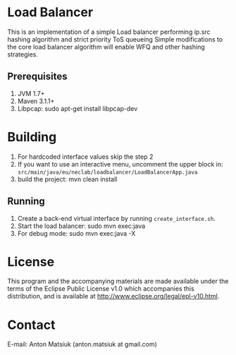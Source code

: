 # Load Balancer
This is an implementation of a simple Load balancer performing ip.src hashing algorithm and strict priority ToS queueing
Simple modifications to the core load balancer algorithm will enable WFQ and other hashing strategies.

## Prerequisites
1. JVM 1.7+ 
2. Maven 3.1.1+
3. Libpcap: sudo apt-get install libpcap-dev
 
# Building 
1. For hardcoded interface values skip the step 2
2. If you want to use an interactive menu, uncomment the upper block in: `src/main/java/eu/neclab/loadbalancer/LoadBalancerApp.java`
3. build the project: mvn clean install

## Running
1. Create a back-end virtual interface by running `create_interface.sh`.
2. Start the load balancer: sudo mvn exec:java 
3. For debug mode: sudo mvn exec:java -X

# License
This program and the accompanying materials are made available under the terms of the Eclipse Public License v1.0 which accompanies this distribution,
and is available at http://www.eclipse.org/legal/epl-v10.html.

# Contact
E-mail: Anton Matsiuk (anton.matsiuk at gmail.com)

 

